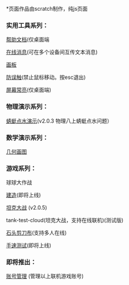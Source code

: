 *页面作品由scratch制作，纯js页面  
### 实用工具系列：
[帮助文档](https://shenzy.notion.site/)(仅桌面端

[在线消息](message)(可在多个设备间互传文本消息)  

[画板](paint) 

[防误触](https://game.szy-szy.top/no-touch)(禁止鼠标移动。按esc退出)  

[屏幕常亮](https://game.szy-szy.top/wake-on)(仅桌面端)

### 物理演示系列：  

[蜻蜓点水演示](https://game.szy-szy.top/wl/qt)(v2.0.3 物理八上蜻蜓点水问题） 

### 数学演示系列：

 [几何画图](https://game.szy-szy.top/sx/demo)
 
### 游戏系列：  

球球大作战

[建造](https://game.szy-szy.top/build)(即将上线)  

[坦克大战](https://game.szy-szy.top/tank) (v2.0.5)    

tank-test-cloud(坦克大战，支持在线联机)(测试版)    

[石头剪刀布](https://game.szy-szy.top/rock-paper-scissors.html)(支持多人在线)    

[手速测试](https://game.szy-szy.top/)(即将上线)  

### 即将推出：  

[账号管理](https://game.szy-szy.top/account) (管理以上联机游戏账号)
